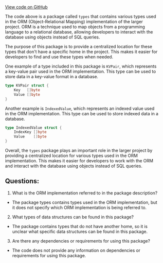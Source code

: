 [View code on GitHub](https://github.com/cosmos/cosmos-sdk.git/orm/types/docs.go)

The code above is a package called `types` that contains various types used in the ORM (Object-Relational Mapping) implementation of the larger project. ORM is a technique used to map objects from a programming language to a relational database, allowing developers to interact with the database using objects instead of SQL queries.

The purpose of this package is to provide a centralized location for these types that don't have a specific home in the project. This makes it easier for developers to find and use these types when needed.

One example of a type included in this package is `KVPair`, which represents a key-value pair used in the ORM implementation. This type can be used to store data in a key-value format in a database.

```go
type KVPair struct {
    Key   []byte
    Value []byte
}
```

Another example is `IndexedValue`, which represents an indexed value used in the ORM implementation. This type can be used to store indexed data in a database.

```go
type IndexedValue struct {
    IndexKey []byte
    Value    []byte
}
```

Overall, the `types` package plays an important role in the larger project by providing a centralized location for various types used in the ORM implementation. This makes it easier for developers to work with the ORM and interact with the database using objects instead of SQL queries.
## Questions: 
 1. What is the ORM implementation referred to in the package description?
- The package types contains types used in the ORM implementation, but it does not specify which ORM implementation is being referred to.

2. What types of data structures can be found in this package?
- The package contains types that do not have another home, so it is unclear what specific data structures can be found in this package.

3. Are there any dependencies or requirements for using this package?
- The code does not provide any information on dependencies or requirements for using this package.